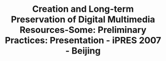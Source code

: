 ---
abstract: null
creators:
- Luo, Yunchuan
date: null
document_url: https://services.phaidra.univie.ac.at/api/object/o:294497/download
grand_parent: iPRES
institutions: []
keywords:
- beijing
landing_page_url: https://phaidra.univie.ac.at/o:294497
language: eng
layout: publication
license: CC BY-SA 3.0 AT
notes_url: null
parent: iPRES 2007
presentation_url: null
size: 648396
source_name: iPRES
title: 'Creation and Long-term Preservation of Digital Multimedia Resources-Some:
  Preliminary Practices: Presentation - iPRES 2007 - Beijing'
type: paper
year: 2007
---